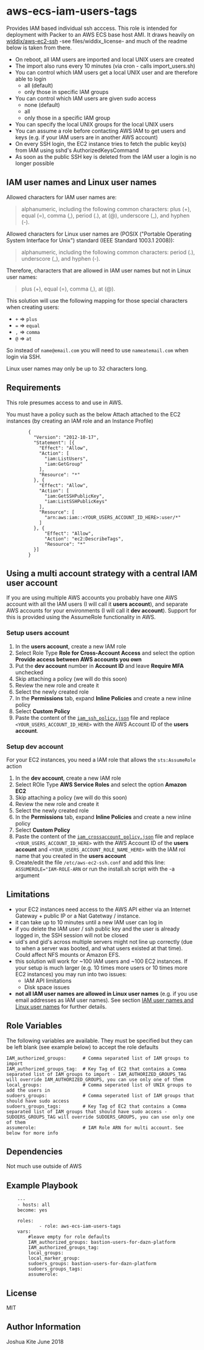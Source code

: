 aws-ecs-iam-users-tags
=========

Provides IAM based individual ssh acccess. This role is intended for deployment with Packer to an AWS ECS base host AMI. It draws heavily on [widdix/aws-ec2-ssh](https://github.com/widdix/aws-ec2-ssh) -see files/widdix_license- and much of the readme below is taken from there.

* On reboot, all IAM users are imported and local UNIX users are created
* The import also runs every 10 minutes (via cron - calls import_users.sh)
* You can control which IAM users get a local UNIX user and are therefore able to login
	* all (default)
	* only those in specific IAM groups
* You can control which IAM users are given sudo access
	* none (default)
	* all
	* only those in a specific IAM group
* You can specify the local UNIX groups for the local UNIX users
* You can assume a role before contacting AWS IAM to get users and keys (e.g. if your IAM users are in another AWS account)
* On every SSH login, the EC2 instance tries to fetch the public key(s) from IAM using sshd's AuthorizedKeysCommand
* As soon as the public SSH key is deleted from the IAM user a login is no longer possible

## IAM user names and Linux user names

Allowed characters for IAM user names are:
> alphanumeric, including the following common characters: plus (+), equal (=), comma (,), period (.), at (@), underscore (_), and hyphen (-).

Allowed characters for Linux user names are (POSIX ("Portable Operating System Interface for Unix") standard (IEEE Standard 1003.1 2008)):
> alphanumeric, including the following common characters: period (.), underscore (_), and hyphen (-).

Therefore, characters that are allowed in IAM user names but not in Linux user names:
> plus (+), equal (=), comma (,), at (@).

This solution will use the following mapping for those special characters when creating users:
* `+` => `plus`
* `=` => `equal`
* `,` => `comma`
* `@` => `at`

So instead of `name@email.com` you will need to use `nameatemail.com` when login via SSH.

Linux user names may only be up to 32 characters long.


Requirements
------------

This role presumes access to and use in AWS.

You must have a policy such as the below Attach attached to the EC2 instances (by creating an IAM role and an Instance Profile)

			{
			  "Version": "2012-10-17",
			  "Statement": [{
			    "Effect": "Allow",
			    "Action": [
			      "iam:ListUsers",
			      "iam:GetGroup"
			    ],
			    "Resource": "*"
			  }, {
			    "Effect": "Allow",
			    "Action": [
			      "iam:GetSSHPublicKey",
			      "iam:ListSSHPublicKeys"
			    ],
			    "Resource": [
			      "arn:aws:iam::<YOUR_USERS_ACCOUNT_ID_HERE>:user/*"
			    ]
			  }, {
			      "Effect": "Allow",
			      "Action": "ec2:DescribeTags",
			      "Resource": "*"
			  }]
			}

## Using a multi account strategy with a central IAM user account

If you are using multiple AWS accounts you probably have one AWS account with all the IAM users (I will call it **users account**), and separate AWS accounts for your environments (I will call it **dev account**). Support for this is provided using the AssumeRole functionality in AWS.

### Setup users account

1. In the **users account**, create a new IAM role
2. Select Role Type **Role for Cross-Account Access** and select the option **Provide access between AWS accounts you own**
3. Put the **dev account** number in **Account ID** and leave **Require MFA** unchecked
4. Skip attaching a policy (we will do this soon)
5. Review the new role and create it
6. Select the newly created role
7. In the **Permissions** tab, expand **Inline Policies** and create a new inline policy
8. Select **Custom Policy**
9. Paste the content of the [`iam_ssh_policy.json`](./iam_ssh_policy.json) file and replace `<YOUR_USERS_ACCOUNT_ID_HERE>` with the AWS Account ID of the **users account**.

### Setup dev account

For your EC2 instances, you need a IAM role that allows the `sts:AssumeRole` action

1. In the **dev account**, create a new IAM role
2. Select ROle Type **AWS Service Roles** and select the option **Amazon EC2**
3. Skip attaching a policy (we will do this soon)
4. Review the new role and create it
5. Select the newly created role
6. In the **Permissions** tab, expand **Inline Policies** and create a new inline policy
7. Select **Custom Policy**
8. Paste the content of the [`iam_crossaccount_policy.json`](./iam_crossaccount_policy.json) file and replace `<YOUR_USERS_ACCOUNT_ID_HERE>` with the AWS Account ID of the **users account** and `<YOUR_USERS_ACCOUNT_ROLE_NAME_HERE>` with the IAM rol name that you created in the **users account**
9. Create/edit the file `/etc/aws-ec2-ssh.conf` and add this line: `ASSUMEROLE="IAM-ROLE-ARN` or run the install.sh script with the -a argument

## Limitations

* your EC2 instances need access to the AWS API either via an Internet Gateway + public IP or a Nat Gatetway / instance.
* it can take up to 10 minutes until a new IAM user can log in
* if you delete the IAM user / ssh public key and the user is already logged in, the SSH session will not be closed
* uid's and gid's across multiple servers might not line up correctly (due to when a server was booted, and what users existed at that time). Could affect NFS mounts or Amazon EFS.
* this solution will work for ~100 IAM users and ~100 EC2 instances. If your setup is much larger (e.g. 10 times more users or 10 times more EC2 instances) you may run into two issues:
  * IAM API limitations
  * Disk space issues
* **not all IAM user names are allowed in Linux user names** (e.g. if you use email addresses as IAM user names). See section [IAM user names and Linux user names](#iam-user-names-and-linux-user-names) for further details.

Role Variables
--------------

The following variables are available. They must be specified but they can be left blank (see example below) to accept the role defaults

    IAM_authorized_groups: 		# Comma separated list of IAM groups to import
    IAM_authorized_groups_tag:	# Key Tag of EC2 that contains a Comma separated list of IAM groups to import - IAM_AUTHORIZED_GROUPS_TAG will override IAM_AUTHORIZED_GROUPS, you can use only one of them 
    local_groups:				# Comma seperated list of UNIX groups to add the users in
    sudoers_groups: 			# Comma seperated list of IAM groups that should have sudo access
    sudoers_groups_tags:		# Key Tag of EC2 that contains a Comma separated list of IAM groups that should have sudo access - SUDOERS_GROUPS_TAG will override SUDOERS_GROUPS, you can use only one of them
    assumerole:					# IAM Role ARN for multi account. See below for more info

         

Dependencies
------------

Not much use outside of AWS

Example Playbook
----------------

		---
		- hosts: all
		become: yes

		roles:
				- role: aws-ecs-iam-users-tags
		vars:
			#leave empty for role defaults
			IAM_authorized_groups: bastion-users-for-dazn-platform
			IAM_authorized_groups_tag:
			local_groups:
			local_marker_group:
			sudoers_groups: bastion-users-for-dazn-platform
			sudoers_groups_tags:
			assumerole:

License
-------

MIT

Author Information
------------------

Joshua Kite June 2018
